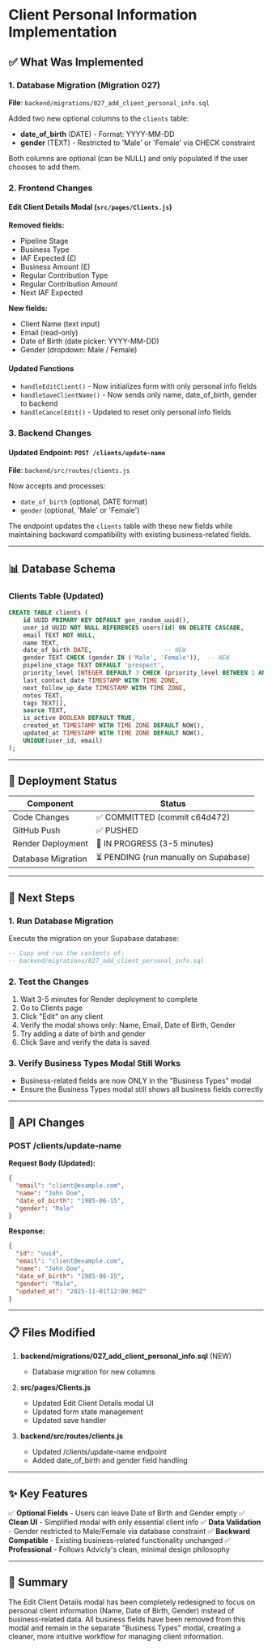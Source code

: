 # Client Personal Information Implementation

## ✅ What Was Implemented

### 1. Database Migration (Migration 027)
**File**: `backend/migrations/027_add_client_personal_info.sql`

Added two new optional columns to the `clients` table:
- **date_of_birth** (DATE) - Format: YYYY-MM-DD
- **gender** (TEXT) - Restricted to 'Male' or 'Female' via CHECK constraint

Both columns are optional (can be NULL) and only populated if the user chooses to add them.

### 2. Frontend Changes

#### Edit Client Details Modal (`src/pages/Clients.js`)
**Removed fields:**
- Pipeline Stage
- Business Type
- IAF Expected (£)
- Business Amount (£)
- Regular Contribution Type
- Regular Contribution Amount
- Next IAF Expected

**New fields:**
- Client Name (text input)
- Email (read-only)
- Date of Birth (date picker: YYYY-MM-DD)
- Gender (dropdown: Male / Female)

#### Updated Functions
- `handleEditClient()` - Now initializes form with only personal info fields
- `handleSaveClientName()` - Now sends only name, date_of_birth, gender to backend
- `handleCancelEdit()` - Updated to reset only personal info fields

### 3. Backend Changes

#### Updated Endpoint: `POST /clients/update-name`
**File**: `backend/src/routes/clients.js`

Now accepts and processes:
- `date_of_birth` (optional, DATE format)
- `gender` (optional, 'Male' or 'Female')

The endpoint updates the `clients` table with these new fields while maintaining backward compatibility with existing business-related fields.

---

## 📊 Database Schema

### Clients Table (Updated)
```sql
CREATE TABLE clients (
    id UUID PRIMARY KEY DEFAULT gen_random_uuid(),
    user_id UUID NOT NULL REFERENCES users(id) ON DELETE CASCADE,
    email TEXT NOT NULL,
    name TEXT,
    date_of_birth DATE,                    -- NEW
    gender TEXT CHECK (gender IN ('Male', 'Female')),  -- NEW
    pipeline_stage TEXT DEFAULT 'prospect',
    priority_level INTEGER DEFAULT 3 CHECK (priority_level BETWEEN 1 AND 5),
    last_contact_date TIMESTAMP WITH TIME ZONE,
    next_follow_up_date TIMESTAMP WITH TIME ZONE,
    notes TEXT,
    tags TEXT[],
    source TEXT,
    is_active BOOLEAN DEFAULT TRUE,
    created_at TIMESTAMP WITH TIME ZONE DEFAULT NOW(),
    updated_at TIMESTAMP WITH TIME ZONE DEFAULT NOW(),
    UNIQUE(user_id, email)
);
```

---

## 🚀 Deployment Status

| Component | Status |
|-----------|--------|
| Code Changes | ✅ COMMITTED (commit c64d472) |
| GitHub Push | ✅ PUSHED |
| Render Deployment | 🔄 IN PROGRESS (3-5 minutes) |
| Database Migration | ⏳ PENDING (run manually on Supabase) |

---

## 📝 Next Steps

### 1. Run Database Migration
Execute the migration on your Supabase database:
```sql
-- Copy and run the contents of:
-- backend/migrations/027_add_client_personal_info.sql
```

### 2. Test the Changes
1. Wait 3-5 minutes for Render deployment to complete
2. Go to Clients page
3. Click "Edit" on any client
4. Verify the modal shows only: Name, Email, Date of Birth, Gender
5. Try adding a date of birth and gender
6. Click Save and verify the data is saved

### 3. Verify Business Types Modal Still Works
- Business-related fields are now ONLY in the "Business Types" modal
- Ensure the Business Types modal still shows all business fields correctly

---

## 🔄 API Changes

### POST /clients/update-name

**Request Body (Updated):**
```json
{
  "email": "client@example.com",
  "name": "John Doe",
  "date_of_birth": "1985-06-15",
  "gender": "Male"
}
```

**Response:**
```json
{
  "id": "uuid",
  "email": "client@example.com",
  "name": "John Doe",
  "date_of_birth": "1985-06-15",
  "gender": "Male",
  "updated_at": "2025-11-01T12:00:00Z"
}
```

---

## 📋 Files Modified

1. **backend/migrations/027_add_client_personal_info.sql** (NEW)
   - Database migration for new columns

2. **src/pages/Clients.js**
   - Updated Edit Client Details modal UI
   - Updated form state management
   - Updated save handler

3. **backend/src/routes/clients.js**
   - Updated /clients/update-name endpoint
   - Added date_of_birth and gender field handling

---

## ✨ Key Features

✅ **Optional Fields** - Users can leave Date of Birth and Gender empty
✅ **Clean UI** - Simplified modal with only essential client info
✅ **Data Validation** - Gender restricted to Male/Female via database constraint
✅ **Backward Compatible** - Existing business-related functionality unchanged
✅ **Professional** - Follows Advicly's clean, minimal design philosophy

---

## 🎯 Summary

The Edit Client Details modal has been completely redesigned to focus on personal client information (Name, Date of Birth, Gender) instead of business-related data. All business fields have been removed from this modal and remain in the separate "Business Types" modal, creating a cleaner, more intuitive workflow for managing client information.

